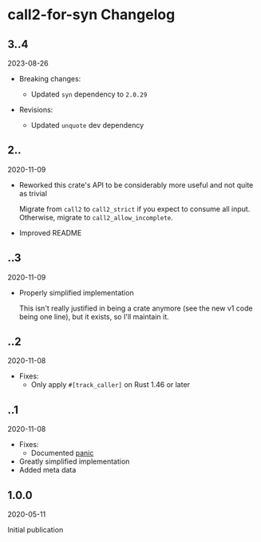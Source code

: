 # call2-for-syn Changelog

<!-- markdownlint-disable no-trailing-punctuation -->

## 3..4

2023-08-26

* Breaking changes:
  * Updated `syn` dependency to `2.0.29`

* Revisions:
  * Updated `unquote` dev dependency

## 2..

2020-11-09

* Reworked this crate's API to be considerably more useful and not quite as trivial

  Migrate from `call2` to `call2_strict` if you expect to consume all input. Otherwise, migrate to `call2_allow_incomplete`.

* Improved README

## ..3

2020-11-09

* Properly simplified implementation

  This isn't really justified in being a crate anymore (see the new v1 code being one line), but it exists, so I'll maintain it.

## ..2

2020-11-08

* Fixes:
  * Only apply `#[track_caller]` on Rust 1.46 or later

## ..1

2020-11-08

* Fixes:
  * Documented [panic](https://github.com/Tamschi/call2-for-syn/issues/1)
* Greatly simplified implementation
* Added meta data

## 1.0.0

2020-05-11

Initial publication
